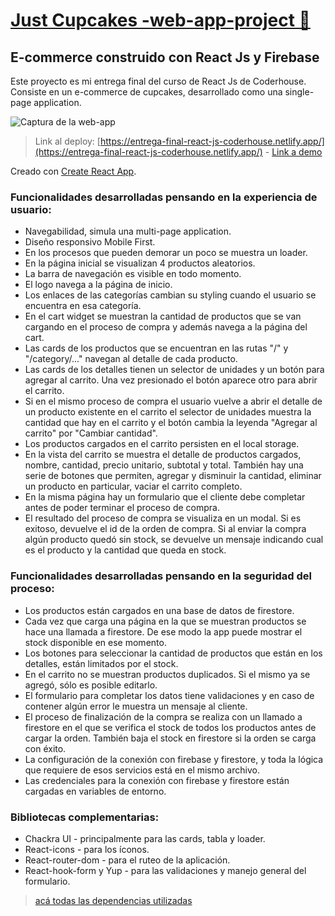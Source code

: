 # [Just Cupcakes -web-app-project 👋](https://entrega-final-react-js-coderhouse.netlify.app/)

## E-commerce construido con React Js y Firebase

Este proyecto es mi entrega final del curso de React Js de Coderhouse.\
Consiste en un e-commerce de cupcakes, desarrollado como una single-page application.

![Captura de la web-app](https://res.cloudinary.com/dystdxfua/image/upload/v1674270280/just%20cupcakes/just-cupcake-home_lm19vv.jpg)

> Link al deploy: [https://entrega-final-react-js-coderhouse.netlify.app/](https://entrega-final-react-js-coderhouse.netlify.app/) - [Link a demo](https://res.cloudinary.com/dystdxfua/video/upload/v1674278559/just%20cupcakes/just-cupcake_r6qkt2.mp4)

Creado con [Create React App](https://github.com/facebook/create-react-app).

### Funcionalidades desarrolladas pensando en la experiencia de usuario:

- Navegabilidad, simula una multi-page application.
- Diseño responsivo Mobile First.
- En los procesos que pueden demorar un poco se muestra un loader.
- En la página inicial se visualizan 4 productos aleatorios.
- La barra de navegación es visible en todo momento.
- El logo navega a la página de inicio.
- Los enlaces de las categorías cambian su styling cuando el usuario se encuentra en esa categoría.
- En el cart widget se muestran la cantidad de productos que se van cargando en el proceso de compra y además navega a la página del cart.
- Las cards de los productos que se encuentran en las rutas "/" y "/category/..." navegan al detalle de cada producto.
- Las cards de los detalles tienen un selector de unidades y un botón para agregar al carrito. Una vez presionado el botón aparece otro para abrir el carrito.
- Si en el mismo proceso de compra el usuario vuelve a abrir el detalle de un producto existente en el carrito el selector de unidades muestra la cantidad que hay en el carrito y el botón cambia la leyenda "Agregar al carrito" por "Cambiar cantidad".
- Los productos cargados en el carrito persisten en el local storage.
- En la vista del carrito se muestra el detalle de productos cargados, nombre, cantidad, precio unitario, subtotal y total. También hay una serie de botones que permiten, agregar y disminuir la cantidad, eliminar un producto en particular, vaciar el carrito completo.
- En la misma página hay un formulario que el cliente debe completar antes de poder terminar el proceso de compra.
- El resultado del proceso de compra se visualiza en un modal. Si es exitoso, devuelve el id de la orden de compra. Si al enviar la compra algún producto quedó sin stock, se devuelve un mensaje indicando cual es el producto y la cantidad que queda en stock.

### Funcionalidades desarrolladas pensando en la seguridad del proceso:

- Los productos están cargados en una base de datos de firestore.
- Cada vez que carga una página en la que se muestran productos se hace una llamada a firestore. De ese modo la app puede mostrar el stock disponible en ese momento.
- Los botones para seleccionar la cantidad de productos que están en los detalles, están limitados por el stock.
- En el carrito no se muestran productos duplicados. Si el mismo ya se agregó, sólo es posible editarlo.
- El formulario para completar los datos tiene validaciones y en caso de contener algún error le muestra un mensaje al cliente.
- El proceso de finalización de la compra se realiza con un llamado a firestore en el que se verifica el stock de todos los productos antes de cargar la orden. También baja el stock en firestore si la orden se carga con éxito.
- La configuración de la conexión con firebase y firestore, y toda la lógica que requiere de esos servicios está en el mismo archivo.
- Las credenciales para la conexión con firebase y firestore están cargadas en variables de entorno.

### Bibliotecas complementarias:

- Chackra UI - principalmente para las cards, tabla y loader.
- React-icons - para los íconos.
- React-router-dom - para el ruteo de la aplicación.
- React-hook-form y Yup - para las validaciones y manejo general del formulario.

> [acá todas las dependencias utilizadas](https://github.com/MariaSoledadHiga/react-js-entrega-final/blob/main/package.json)
